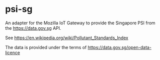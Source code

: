 # psi-sg

An adapter for the Mozilla IoT Gateway to provide the Singapore PSI from the https://data.gov.sg API.

See https://en.wikipedia.org/wiki/Pollutant_Standards_Index

The data is provided under the terms of https://data.gov.sg/open-data-licence
